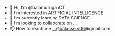 - 👋 Hi, I’m @balamuruganCT
- 👀 I’m interested in ARTIFICIAL INTELLIGENCE
- 🌱 I’m currently learning DATA SCIENCE.
- 💞️ I’m looking to collaborate on ...
- 📫 How to reach me ...@balacse.v06@gmail.com

<!---
balamuruganCT/balamuruganCT is a ✨ special ✨ repository because its `README.md` (this file) appears on your GitHub profile.
You can click the Preview link to take a look at your changes.
--->
